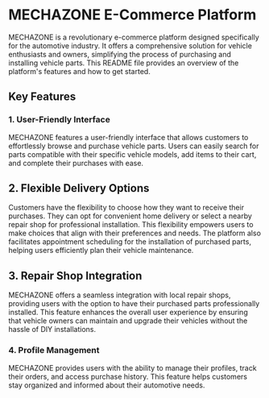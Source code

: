 # MECHAZONE E-Commerce  Platform

MECHAZONE is a revolutionary e-commerce platform designed specifically for the automotive industry. It offers a comprehensive solution for vehicle enthusiasts and owners, simplifying the process of purchasing and installing vehicle parts. This README file provides an overview of the platform's features and how to get started.

## Key Features

### 1. User-Friendly Interface

MECHAZONE features a user-friendly interface that allows customers to effortlessly browse and purchase vehicle parts. Users can easily search for parts compatible with their specific vehicle models, add items to their cart, and complete their purchases with ease.

## 2. Flexible Delivery Options

Customers have the flexibility to choose how they want to receive their purchases. They can opt for convenient home delivery or select a nearby repair shop for professional installation. This flexibility empowers users to make choices that align with their preferences and needs. The platform also facilitates appointment scheduling for the installation of purchased parts, helping users efficiently plan their vehicle maintenance.

## 3. Repair Shop Integration
MECHAZONE offers a seamless integration with local repair shops, providing users with the option to have their purchased parts professionally installed. This feature enhances the overall user experience by ensuring that vehicle owners can maintain and upgrade their vehicles without the hassle of DIY installations.

### 4. Profile Management

MECHAZONE provides users with the ability to manage their profiles, track their orders, and access purchase history. This feature helps customers stay organized and informed about their automotive needs.


													
